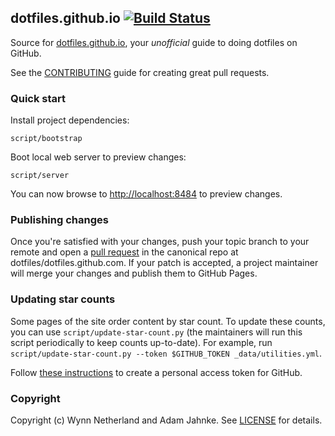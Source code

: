 ## dotfiles.github.io [![Build Status](https://github.com/dotfiles/dotfiles.github.com/workflows/CI/badge.svg)](https://github.com/dotfiles/dotfiles.github.com/actions?query=workflow%3ACI)

Source for [dotfiles.github.io], your _unofficial_ guide to doing dotfiles on
GitHub.

See the [CONTRIBUTING][contributing] guide for creating great pull requests.

### Quick start

Install project dependencies:

    script/bootstrap

Boot local web server to preview changes:

    script/server

You can now browse to [http://localhost:8484][local] to preview changes.

### Publishing changes

Once you're satisfied with your changes, push your topic branch to your remote
and open a [pull request][pr] in the canonical repo
at dotfiles/dotfiles.github.com. If your patch is accepted, a project
maintainer will merge your changes and publish them to GitHub Pages.

### Updating star counts

Some pages of the site order content by star count. To update these counts, you
can use `script/update-star-count.py` (the maintainers will run this script
periodically to keep counts up-to-date). For example, run
`script/update-star-count.py --token $GITHUB_TOKEN _data/utilities.yml`.

Follow [these
instructions](https://help.github.com/en/github/authenticating-to-github/creating-a-personal-access-token-for-the-command-line)
to create a personal access token for GitHub.

### Copyright

Copyright (c) Wynn Netherland and Adam Jahnke. See [LICENSE][license] for details.

[dotfiles.github.io]: https://dotfiles.github.io
[local]: http://localhost:8484
[pr]: https://help.github.com/articles/about-pull-requests/
[contributing]: CONTRIBUTING.md
[license]: LICENSE.md
